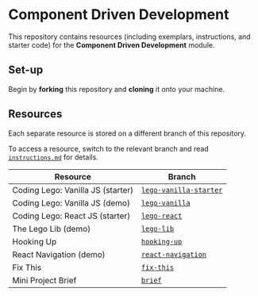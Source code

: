 # Component Driven Development

This repository contains resources (including exemplars, instructions, and starter code) for the **Component Driven Development** module.

## Set-up

Begin by **forking** this repository and **cloning** it onto your machine.

## Resources

Each separate resource is stored on a different branch of this repository.

To access a resource, switch to the relevant branch and read [`instructions.md`](./instructions.md) for details.

| Resource | Branch |
| --- | --- |
| Coding Lego: Vanilla JS (starter) | [`lego-vanilla-starter`](https://github.com/getfutureproof-instructors/SED159-component_driven_development/blob/lego-vanilla-starter/instructions.md) |
| Coding Lego: Vanilla JS (demo) | [`lego-vanilla`](https://github.com/getfutureproof-instructors/SED159-component_driven_development/blob/lego-vanilla/instructions.md) |
| Coding Lego: React JS (starter) | [`lego-react`](https://github.com/getfutureproof-instructors/SED159-component_driven_development/blob/lego-react/instructions.md) |
| The Lego Lib (demo) | [`lego-lib`](https://github.com/getfutureproof-instructors/SED159-component_driven_development/blob/lego-lib/instructions.md) |
| Hooking Up | [`hooking-up`](https://github.com/getfutureproof-instructors/SED159-component_driven_development/blob/hooking-up/instructions.md) |
| React Navigation (demo) | [`react-navigation`](https://github.com/getfutureproof-instructors/SED159-component_driven_development/blob/react-navigation/instructions.md) |
| Fix This | [`fix-this`](https://github.com/getfutureproof-instructors/SED159-component_driven_development/blob/fix-this/instructions.md) |
| Mini Project Brief | [`brief`](https://github.com/getfutureproof-instructors/SED159-component_driven_development/blob/brief/instructions.md) |
